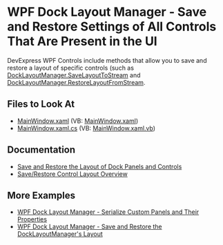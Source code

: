 
# WPF Dock Layout Manager - Save and Restore Settings of All Controls That Are Present in the UI

DevExpress WPF Controls include methods that allow you to save and restore a layout of specific controls (such as [DockLayoutManager.SaveLayoutToStream](https://docs.devexpress.com/WPF/DevExpress.Xpf.Docking.DockLayoutManager.SaveLayoutToStream(System.IO.Stream)) and [DockLayoutManager.RestoreLayoutFromStream](https://docs.devexpress.com/WPF/DevExpress.Xpf.Docking.DockLayoutManager.RestoreLayoutFromStream(System.IO.Stream)).

<!-- default file list -->
## Files to Look At

* [MainWindow.xaml](./CS/MainWindow.xaml) (VB: [MainWindow.xaml](./VB/MainWindow.xaml))
* [MainWindow.xaml.cs](./CS/MainWindow.xaml.cs) (VB: [MainWindow.xaml.vb](./VB/MainWindow.xaml.vb))
<!-- default file list end -->

## Documentation
- [Save and Restore the Layout of Dock Panels and Controls](https://docs.devexpress.com/WPF/7059/controls-and-libraries/layout-management/dock-windows/miscellaneous/saving-and-restoring-the-layout-of-dock-panels-and-controls)
- [Save/Restore Control Layout Overview](https://docs.devexpress.com/WPF/7391/common-concepts/save-and-restore-layouts)

## More Examples

- [WPF Dock Layout Manager - Serialize Custom Panels and Their Properties](https://github.com/DevExpress-Examples/wpf-dock-layout-manager-serialize-custom-panels-and-their-properties)
- [WPF Dock Layout Manager - Save and Restore the DockLayoutManager's Layout](https://github.com/DevExpress-Examples/wpf-dock-layout-manager-save-and-restore-the-dock-layout-managers-layout)
